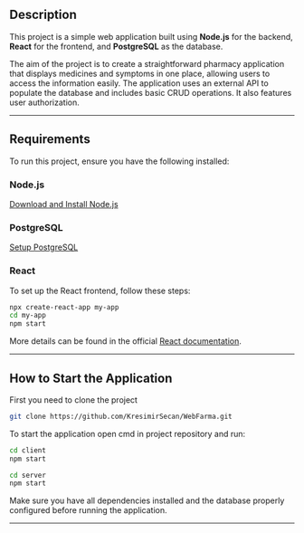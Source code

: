 
## Description
This project is a simple web application built using **Node.js** for the backend, **React** for the frontend, and **PostgreSQL** as the database.

The aim of the project is to create a straightforward pharmacy application that displays medicines and symptoms in one place, allowing users to access the information easily. The application uses an external API to populate the database and includes basic CRUD operations. It also features user authorization.

---

## Requirements
To run this project, ensure you have the following installed:

### Node.js
[Download and Install Node.js](https://nodejs.org/en)

### PostgreSQL
[Setup PostgreSQL](https://www.youtube.com/watch?v=v1d2Fa9FPOQ)

### React
To set up the React frontend, follow these steps:
```sh
npx create-react-app my-app
cd my-app
npm start
```
More details can be found in the official [React documentation](https://legacy.reactjs.org/docs/create-a-new-react-app.html).

---

## How to Start the Application

First you need to clone the project 
```sh
git clone https://github.com/KresimirSecan/WebFarma.git
```


To start the application open cmd in project repository and run:

```sh
cd client 
npm start
```

```sh
cd server 
npm start
```
Make sure you have all dependencies installed and the database properly configured before running the application.

---



